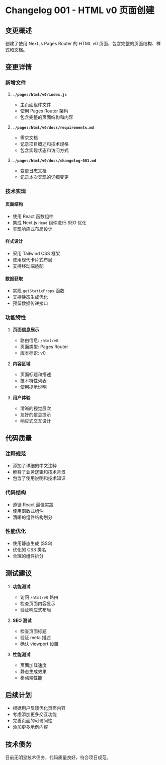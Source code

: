 # Changelog 001 - HTML v0 页面创建

## 变更概述

创建了使用 Next.js Pages Router 的 HTML v0 页面，包含完整的页面结构、样式和文档。

## 变更详情

### 新增文件

1. **`./pages/html/v0/index.js`**
   - 主页面组件文件
   - 使用 Pages Router 架构
   - 包含完整的页面结构和内容

2. **`./pages/html/v0/docs/requirements.md`**
   - 需求文档
   - 记录项目概述和技术规格
   - 包含实现状态和访问方式

3. **`./pages/html/v0/docs/changelog-001.md`**
   - 变更日志文档
   - 记录本次实现的详细变更

### 技术实现

#### 页面结构
- 使用 React 函数组件
- 集成 Next.js `Head` 组件进行 SEO 优化
- 实现响应式布局设计

#### 样式设计
- 采用 Tailwind CSS 框架
- 使用现代卡片式布局
- 支持移动端适配

#### 数据获取
- 实现 `getStaticProps` 函数
- 支持静态生成优化
- 预留数据传递接口

### 功能特性

1. **页面信息展示**
   - 路由信息: `/html/v0`
   - 页面类型: Pages Router
   - 版本标识: v0

2. **内容区域**
   - 页面标题和描述
   - 技术特性列表
   - 使用提示说明

3. **用户体验**
   - 清晰的视觉层次
   - 友好的信息提示
   - 响应式交互设计

## 代码质量

### 注释规范
- 添加了详细的中文注释
- 解释了业务逻辑和技术背景
- 包含了使用说明和技术知识

### 代码结构
- 遵循 React 最佳实践
- 使用函数式组件
- 清晰的组件结构划分

### 性能优化
- 使用静态生成 (SSG)
- 优化的 CSS 类名
- 合理的组件拆分

## 测试建议

1. **功能测试**
   - 访问 `/html/v0` 路由
   - 检查页面内容显示
   - 验证响应式布局

2. **SEO 测试**
   - 检查页面标题
   - 验证 meta 描述
   - 确认 viewport 设置

3. **性能测试**
   - 页面加载速度
   - 静态生成效果
   - 移动端性能

## 后续计划

- 根据用户反馈优化页面内容
- 考虑添加更多交互功能
- 完善页面的可访问性
- 添加更多示例内容

## 技术债务

目前无明显技术债务，代码质量良好，符合项目规范。